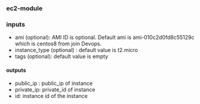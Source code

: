 ### ec2-module

### inputs
* ami (optional): AMI ID is optional. Default ami is ami-010c2d0fd8c55129c which is centos8 from join Devops.
* instance_type (optional) : default value is t2.micro
* tags (optional): default value is empty

#### outputs
* public_ip : public_ip of instance
* private_ip: private_id of instance
* id: instance id of the instance 

